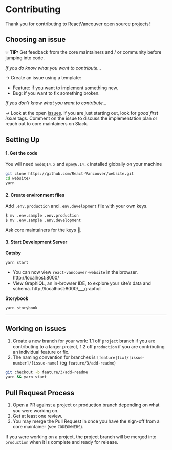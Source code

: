 # Contributing
Thank you for contributing to ReactVancouver open source projects!

## Choosing an issue

💡 **TIP:** Get feedback from the core maintainers and / or community before jumping into code.

_If you do know what you want to contribute…_

→ Create an issue using a template:
- Feature: if you want to implement something new.
- Bug: if you want to fix something broken.

_If you don’t know what you want to contribute…_

→ Look at the open [issues](https://github.com/React-Vancouver/website/issues). If you are just starting out, look for _good first issue_ tags. Comment on the issue to discuss the implementation plan or reach out to core maintainers on Slack.

## Setting Up

#### 1. Get the code
You will need `node@14.x` and `npm@6.14.x` installed globally on your machine

```bash
git clone https://github.com/React-Vancouver/website.git
cd website/
yarn
```

#### 2. Create environment files

Add `.env.production` and `.env.development` file with your own keys.

```bash
$ mv .env.sample .env.production
$ mv .env.sample .env.development
```

Ask core maintainers for the keys 🔑.

#### 3. Start Development Server

**Gatsby**
```bash
yarn start
```

- You can now view `react-vancouver-website` in the browser. http://localhost:8000/
- View GraphiQL, an in-browser IDE, to explore your site’s data and schema. http://localhost:8000/___graphql

**Storybook**
```bash
yarn storybook
```

---

## Working on issues
1. Create a new branch for your work:
  1.1 off `project` branch if you are contributing to a larger project,
  1.2 off `production` if you are contributing an individual feature or fix.
2. The naming convention for branches is `[feature|fix]/[issue-number]/[issue-name]` (eg `feature/3/add-readme`)

```bash
git checkout -b feature/3/add-readme
yarn && yarn start
```

## Pull Request Process
1. Open a PR against a project or production branch  depending on what you were working on.
2. Get at least one review.
3. You may merge the Pull Request in once you have the sign-off from a core maintainer (see `CODEOWNERS`).

If you were working on a project, the project branch will be merged into `production` when it is complete and ready for release.
